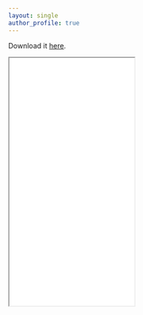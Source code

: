 ```yaml
---
layout: single
author_profile: true
---
```

Download it [here](assets/CV2024Dec.pdf).
<iframe
    class="slide"
    src="assets/CV2024Dec.pdf"
    width="50%"
    height="500px"
></iframe>